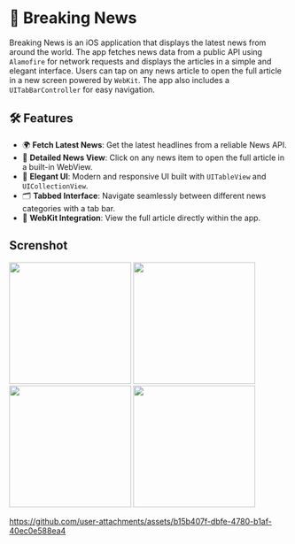 # 📱 Breaking News

Breaking News is an iOS application that displays the latest news from around the world. The app fetches news data from a public API using `Alamofire` for network requests and displays the articles in a simple and elegant interface. Users can tap on any news article to open the full article in a new screen powered by `WebKit`. The app also includes a `UITabBarController` for easy navigation.

## 🛠 Features

- 🌍 **Fetch Latest News**: Get the latest headlines from a reliable News API.
- 📰 **Detailed News View**: Click on any news item to open the full article in a built-in WebView.
- 🚀 **Elegant UI**: Modern and responsive UI built with `UITableView` and `UICollectionView`.
- 🗂 **Tabbed Interface**: Navigate seamlessly between different news categories with a tab bar.
- 🔗 **WebKit Integration**: View the full article directly within the app.

## Screnshot
<p>
  <img src="https://github.com/user-attachments/assets/919675b0-9c11-495e-ad2b-685b5ffe6ae5" width="220px">
  <img src="https://github.com/user-attachments/assets/b6667910-ea8d-4287-90db-1b64dc87d6f9" width="220px">
  <img src="https://github.com/user-attachments/assets/15f50786-29f3-40b2-b881-e8e484bfc2ee" width="220px">
  <img src="https://github.com/user-attachments/assets/2976efbc-b7d5-4cdd-aa7d-c0f2682fa217" width="220px">
</p>



https://github.com/user-attachments/assets/b15b407f-dbfe-4780-b1af-40ec0e588ea4






